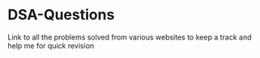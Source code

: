 # DSA-Questions
Link to all the problems solved from various websites to keep a track and help me for quick revision
